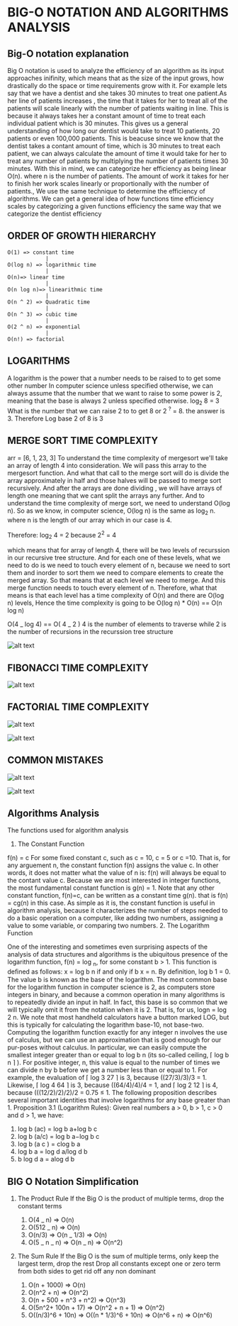 # BIG-O NOTATION AND ALGORITHMS ANALYSIS

## Big-O notation explanation

Big O notation is used to analyze the efficiency of an algorithm as its input approaches inifinity, which means that as the size of the input grows, how drastically do the space or time requirements grow with it.
For example lets say that we have a dentist and she takes 30 minutes to treat one patient.As her line of patients increases , the time that it takes for her to treat all of the patients will scale linearly with the number of patients waiting in line.
This is because it always takes her a constant amount of time to treat each individual patient which is 30 minutes. This gives us a general understanding of how long our dentist would take to treat 10 patients, 20 patients or even 100,000 patients. This is beacuse since we know that the dentist takes a contant amount of time, which is 30 minutes to treat each patient, we can always calculate the amount of time it would take for her to treat any number of patients by multiplying the number of patients times 30 minutes.
With this in mind, we can categorize her efficiency as being linear O(n). where n is the number of patients.
The amount of work it takes for her to finish her work scales linearly or proportionally with the number of patients., We use the same technique to determine the efficiency of algorithms.
We can get a general idea of how functions time efficiency scales by categorizing a given functions efficiency the same way that we categorize the dentist efficiency

## ORDER OF GROWTH HIERARCHY

    O(1) => constant time
                |
    O(log n) => logarithmic time
                |
    O(n)=> linear time
                |
    O(n log n)=> linearithmic time
                |
    O(n ^ 2) => Quadratic time
                |
    O(n ^ 3) => cubic time
                |
    O(2 ^ n) => exponential
                |
    O(n!) => factorial

## LOGARITHMS

A logarithm is the power that a number needs to be raised to to get some other number
In computer science unless specified otherwise, we can always assume that the number
that we want to raise to some power is 2, meaning that the base is always 2 unless specified otherwise.
log<sub>2</sub> 8 = 3
What is the number that we can raise 2 to to get 8 or 2 <sup>?</sup> = 8.
the answer is 3.
Therefore Log base 2 of 8 is 3

## MERGE SORT TIME COMPLEXITY

arr = [6, 1, 23, 3]
To understand the time complexity of mergesort we'll take an array of length 4 into consideration. We will pass this array to the mergesort function.
And what that call to the merge sort will do is divide the array approximately in half and those halves will be passed to merge sort recursively.
And after the arrays are done dividing , we will have arrays of length one meaning that we cant split the arrays any further. And to understand the time complexity of merge sort, we need to understand O(log n). So as we know, in computer science, O(log n) is the same as log<sub>2</sub> n. where n is the length of our array which in our case is 4.

Therefore:
log<sub>2</sub> 4 = 2 because 2<sup>2</sup> = 4

which means that for array of length 4, there will be two levels of recurssion in our recursive tree structure.
And for each one of these levels, what we need to do is we need to touch every element of n, because we need to sort them and inorder to sort them we need to compare elements to create the merged array.
So that means that at each level we need to merge. And this merge function needs to touch every element of n.
Therefore, what that means is that each level has a time complexity of O(n) and there are O(log n) levels,
Hence the time complexity is going to be O(log n) \* O(n) == O(n log n)

O(4 _ log 4) == O( 4 _ 2 )
4 is the number of elements to traverse while 2 is the number of recursions in the recurssion tree structure

![alt text](./images/merge-sort-time-complexity.png)

## FIBONACCI TIME COMPLEXITY

![alt text](./images/fibonacci-time-complexity.png)

## FACTORIAL TIME COMPLEXITY

![alt text](./images/factorial-time-complexity-1.png)

![alt text](./images/factorial-time-complexity-2.png)

## COMMON MISTAKES

![alt text](./images/common-mistakes-1.png)

![alt text](./images/common-mistakes-2.png)

## Algorithms Analysis

The functions used for algorithm analysis

1. The Constant Function

f(n) = c
For some fixed constant c, such as c = 10, c = 5 or c =10. That is, for any arguement n, the constant function f(n) assigns the value c. In other words, it does not matter what the value of n is: f(n) will always be equal to the contant value c.
Because we are most interested in integer functions, the most fundamental constant function is g(n) = 1.
Note that any other constant function, f(n)=c, can be written as a constant time g(n). that is f(n) = cg(n) in this case.
As simple as it is, the constant function is useful in algorithm analysis, because it characterizes the number of steps needed to do a basic operation on a computer, like adding two numbers, assigning a value to some variable, or comparing two numbers. 2. The Logarithm Function

One of the interesting and sometimes even surprising aspects of the analysis of data structures and algorithms is the ubiquitous presence of the logarithm function, f(n) = log <sub>n</sub>, for some constant b > 1. This function is deﬁned as follows:
x = log b n if and only if b x = n.
By deﬁnition, log b 1 = 0. The value b is known as the base of the logarithm.
The most common base for the logarithm function in computer science is 2, as computers store integers in binary, and because a common operation in many algorithms is to repeatedly divide an input in half. In fact, this base is so common that we will typically omit it from the notation when it is 2. That is, for us,
logn = log 2 n.
We note that most handheld calculators have a button marked LOG, but this is typically for calculating the logarithm base-10, not base-two.
Computing the logarithm function exactly for any integer n involves the use of calculus, but we can use an approximation that is good enough for our pur-poses without calculus. In particular, we can easily compute the smallest integer greater than or equal to log b n (its so-called ceiling, ⌈ log b n ⌉ ). For positive integer, n, this value is equal to the number of times we can divide n by b before we get a number less than or equal to 1. For example, the evaluation of ⌈ log 3 27 ⌉ is 3, because ((27/3)/3)/3 = 1. Likewise, ⌈ log 4 64 ⌉ is 3, because ((64/4)/4)/4 = 1, and ⌈ log 2 12 ⌉ is 4, because (((12/2)/2)/2)/2 = 0.75 ≤ 1.
The following proposition describes several important identities that involve logarithms for any base greater than 1.
Proposition 3.1 (Logarithm Rules): Given real numbers a > 0, b > 1, c > 0 and d > 1, we have:

1. log b (ac) = log b a+log b c
2. log b (a/c) = log b a−log b c
3. log b (a c ) = clog b a
4. log b a = log d a/log d b
5. b log d a = alog d b

## BIG O Notation Simplification

1. The Product Rule
   If the Big O is the product of multiple terms, drop the constant terms
   1. O(4 _ n) => O(n)
   2. O(512 _ n) => O(n)
   3. O(n/3) => O(n _ 1/3) => O(n)
   4. O(5 _ n _ n) => O(n _ n) => O(n^2)

2. The Sum Rule
   If the Big O is the sum of multiple terms, only keep the largest term, drop the rest
   Drop all constants except one or zero term from both sides to get rid off any non dominant
   1. O(n + 1000) => O(n)
   2. O(n^2 + n) => O(n^2)
   3. O(n + 500 + n^3 + n^2) => O(n^3)
   4. O(5n^2+ 100n + 17) => O(n^2 + n + 1) => O(n^2)
   5. O((n/3)^6 + 10n) => O((n \* 1/3)^6 + 10n) => O(n^6 + n) => O(n^6)
